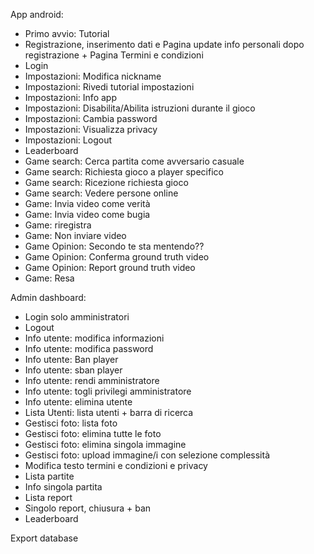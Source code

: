 App android:
- Primo avvio: Tutorial
- Registrazione, inserimento dati e Pagina update info personali dopo registrazione + Pagina Termini e condizioni
- Login
- Impostazioni: Modifica nickname
- Impostazioni: Rivedi tutorial impostazioni
- Impostazioni: Info app
- Impostazioni: Disabilita/Abilita istruzioni durante il gioco
- Impostazioni: Cambia password
- Impostazioni: Visualizza privacy
- Impostazioni: Logout
- Leaderboard
- Game search: Cerca partita come avversario casuale
- Game search: Richiesta gioco a player specifico
- Game search: Ricezione richiesta gioco
- Game search: Vedere persone online
- Game: Invia video come verità
- Game: Invia video come bugia
- Game: riregistra
- Game: Non inviare video
- Game Opinion: Secondo te sta mentendo??
- Game Opinion: Conferma ground truth video
- Game Opinion: Report ground truth video
- Game: Resa

Admin dashboard:
- Login solo amministratori
- Logout
- Info utente: modifica informazioni
- Info utente: modifica password
- Info utente: Ban player
- Info utente: sban player
- Info utente: rendi amministratore
- Info utente: togli privilegi amministratore
- Info utente: elimina utente
- Lista Utenti: lista utenti + barra di ricerca
- Gestisci foto: lista foto
- Gestisci foto: elimina tutte le foto
- Gestisci foto: elimina singola immagine
- Gestisci foto: upload immagine/i con selezione complessità
- Modifica testo termini e condizioni e privacy
- Lista partite
- Info singola partita
- Lista report
- Singolo report, chiusura + ban
- Leaderboard

Export database